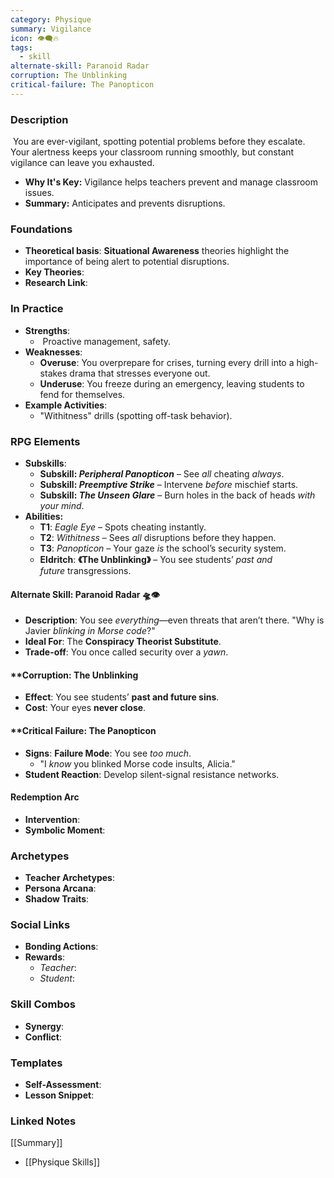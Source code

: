 ```yaml
---
category: Physique
summary: Vigilance
icon: 👁️‍🗨️🔥
tags:
  - skill
alternate-skill: Paranoid Radar
corruption: The Unblinking
critical-failure: The Panopticon
---
```


### **Description**  
 You are ever-vigilant, spotting potential problems before they escalate. Your alertness keeps your classroom running smoothly, but constant vigilance can leave you exhausted.
- **Why It's Key:** Vigilance helps teachers prevent and manage classroom issues.
- **Summary:** Anticipates and prevents disruptions.

### **Foundations**  
- **Theoretical basis**: **Situational Awareness** theories highlight the importance of being alert to potential disruptions.
- **Key Theories**: 
- **Research Link**: 

### **In Practice**  
- **Strengths**:  
	-  Proactive management, safety.
- **Weaknesses**:  
	- **Overuse**: You overprepare for crises, turning every drill into a high-stakes drama that stresses everyone out.
	- **Underuse**: You freeze during an emergency, leaving students to fend for themselves.
- **Example Activities**:  
	- "Withitness" drills (spotting off-task behavior).

### **RPG Elements**  
- **Subskills**: 
	- **Subskill: _Peripheral Panopticon_** – See _all_ cheating _always_.
	- **Subskill: _Preemptive Strike_** – Intervene _before_ mischief starts.
	- **Subskill: _The Unseen Glare_** – Burn holes in the back of heads _with your mind_.
- **Abilities:**
	- **T1**: _Eagle Eye_ – Spots cheating instantly.
	- **T2**: _Withitness_ – Sees _all_ disruptions before they happen.
	- **T3**: _Panopticon_ – Your gaze _is_ the school’s security system.
	- **Eldritch**: **《The Unblinking》** – You see students’ _past and future_ transgressions.
#### **Alternate Skill: Paranoid Radar** 🛸👁️
- **Description**: You see _everything_—even threats that aren’t there. "Why is Javier _blinking in Morse code_?"
- **Ideal For**: The **Conspiracy Theorist Substitute**.
- **Trade-off**: You once called security over a _yawn_.
#### **Corruption: The Unblinking
- **Effect**: You see students’ **past and future sins**.
- **Cost**: Your eyes **never close**.
#### **Critical Failure: The Panopticon 
- **Signs**: **Failure Mode**: You see _too much_.
    - "I _know_ you blinked Morse code insults, Alicia."
- **Student Reaction**: Develop silent-signal resistance networks.
#### **Redemption Arc**  
- **Intervention**: 
- **Symbolic Moment**: 

### **Archetypes**  
- **Teacher Archetypes**: 
- **Persona Arcana**: 
- **Shadow Traits**: 

### **Social Links**  
- **Bonding Actions**: 
- **Rewards**:  
  - *Teacher*: 
  - *Student*: 

### **Skill Combos**  
- **Synergy**: 
- **Conflict**:  

### **Templates**  
- **Self-Assessment**: 
- **Lesson Snippet**: 

### **Linked Notes**  
[[Summary]]
- [[Physique Skills]]